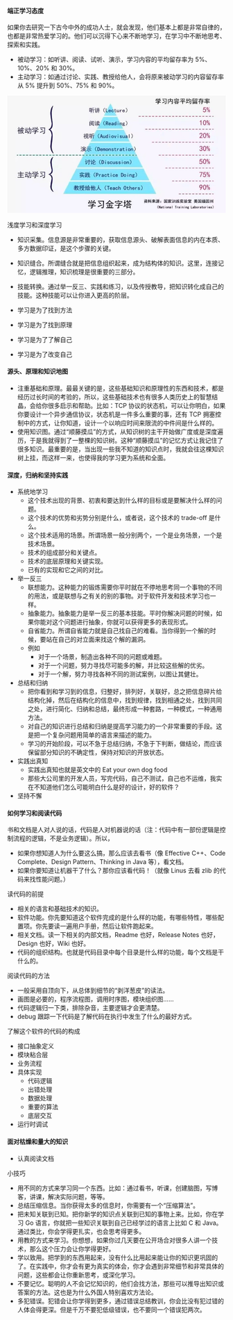 #### 端正学习态度
如果你去研究一下古今中外的成功人士，就会发现，他们基本上都是非常自律的，也都是非常热爱学习的。他们可以沉得下心来不断地学习，在学习中不断地思考、探索和实践。
- 被动学习：如听讲、阅读、试听、演示，学习内容的平均留存率为 5%、10%、20% 和 30%。
- 主动学习：如通过讨论、实践、教授给他人，会将原来被动学习的内容留存率从 5% 提升到 50%、75% 和 90%。

![image](../../images/2d75e06f-354a-4b35-a7d1-118f827afe44.jpg)

浅度学习和深度学习
- 知识采集。信息源是非常重要的，获取信息源头、破解表面信息的内在本质、多方数据印证，是这个步骤的关键。
- 知识缝合。所谓缝合就是把信息组织起来，成为结构体的知识。这里，连接记忆，逻辑推理，知识梳理是很重要的三部分。
- 技能转换。通过举一反三、实践和练习，以及传授教导，把知识转化成自己的技能。这种技能可以让你进入更高的阶层。

- 学习是为了找到方法
- 学习是为了找到原理
- 学习是为了了解自己
- 学习是为了改变自己

#### 源头、原理和知识地图
- 注重基础和原理。最最关键的是，这些基础知识和原理性的东西和技术，都是经历过长时间的考验的，所以，这些基础技术也有很多人类历史上的智慧结晶，会给你很多启示和帮助。比如：TCP 协议的状态机，可以让你明白，如果你要设计一个异步通信协议，状态机是一件多么重要的事，还有 TCP 拥塞控制中的方式，让你知道，设计一个以响应时间来限流的中件间是什么样的。
- 使用知识图。通过“顺藤摸瓜”的方式，从知识树的主干开始做广度或是深度遍历，于是我就得到了一整棵的知识树。这种“顺藤摸瓜”的记忆方式让我记住了很多知识。最重要的是，当出现一些我不知道的知识点时，我就会往这棵知识树上挂，而这样一来，也使得我的学习更为系统和全面。

#### 深度，归纳和坚持实践
- 系统地学习
  - 这个技术出现的背景、初衷和要达到什么样的目标或是要解决什么样的问题。
  - 这个技术的优势和劣势分别是什么，或者说，这个技术的 trade-off 是什么。
  - 这个技术适用的场景。所谓场景一般分别两个，一个是业务场景，一个是技术场景。
  - 技术的组成部分和关键点。
  - 技术的底层原理和关键实现。
  - 已有的实现和它之间的对比。
- 举一反三
  - 联想能力。这种能力的锻炼需要你平时就在不停地思考同一个事物的不同的用法，或是联想与之有关的别的事物。对于软件开发和技术学习也一样。
  - 抽象能力。抽象能力是举一反三的基本技能。平时你解决问题的时候，如果你能对这个问题进行抽象，你就可以获得更多的表现形式。
  - 自省能力。所谓自省能力就是自己找自己的难看。当你得到一个解的时候，要站在自己的对立面来找这个解的漏洞。
  - 例如
    - 对于一个场景，制造出各种不同的问题或难题。
    - 对于一个问题，努力寻找尽可能多的解，并比较这些解的优劣。
    - 对于一个解，努力寻找各种不同的测试案例，以图让其健壮。
- 总结和归纳
  - 把你看到和学习到的信息，归整好，排列好，关联好，总之把信息碎片给结构化掉，然后在结构化的信息中，找到规律，找到相通之处，找到共同之处，进行简化、归纳和总结，最终形成一种套路，一种模式，一种通用方法。
  - 对自己的知识进行总结和归纳是提高学习能力的一个非常重要的手段。这是把一个复杂问题用简单的语言来描述的能力。
  - 学习的开始阶段，可以不急于总结归纳，不急于下判断，做结论，而应该保留部分知识的不确定性，保持对知识的开放状态。
- 实践出真知
  - 实践出真知也就是英文中的 Eat your own dog food
  - 那些大公司里的开发人员，写完代码，自己不测试，自己也不运维，我实在不知道他们怎么可能明白什么是好的设计，好的软件？
- 坚持不懈

#### 如何学习和阅读代码
书和文档是人对人说的话，代码是人对机器说的话（注：代码中有一部份逻辑是控制流程的逻辑，不是业务逻辑）。所以，
- 如果你想知道人为什么要这么搞，那么应该去看书（像 Effective C++、Code Complete、Design Pattern、Thinking in Java 等），看文档。
- 如果你要知道让机器干了什么？那你应该看代码！（就像 Linus 去看 zlib 的代码来找性能问题。）

读代码的前提
- 相关的语言和基础技术的知识。
- 软件功能。你先要知道这个软件完成的是什么样的功能，有哪些特性，哪些配置项。你先要读一遍用户手册，然后让软件跑起来。
- 相关文档。读一下相关的内部文档，Readme 也好，Release Notes 也好，Design 也好，Wiki 也好。
- 代码的组织结构。也就是代码目录中每个目录是什么样的功能，每个文档是干什么的。

阅读代码的方法
- 一般采用自顶向下，从总体到细节的“剥洋葱皮”的读法。
- 画图是必要的，程序流程图，调用时序图，模块组织图……
- 代码逻辑归一下类，排除杂音，主要逻辑才会更清楚。
- debug 跟踪一下代码是了解代码在执行中发生了什么的最好方式。

了解这个软件的代码的构成
- 接口抽象定义
- 模块粘合层
- 业务流程
- 具体实现
  - 代码逻辑
  - 出错处理
  - 数据处理
  - 重要的算法
  - 底层交互
- 运行时调试

#### 面对枯燥和量大的知识
- 认真阅读文档

小技巧
- 用不同的方式来学习同一个东西。比如：通过看书，听课，创建脑图，写博客，讲课，解决实际问题，等等。
- 总结压缩信息。当你获得太多的信息时，你需要有一个“压缩算法”。
- 把未知关联到已知。把你新学的知识点关联到已知的事物上来。比如，你在学习 Go 语言，你就把一些知识关联到自己已经学过的语言上比如 C 和 Java。通过类比，你会学得更扎实，也会思考得更多。
- 用教的方式来学习。你想想，如果你过几天要在公开场合对很多人讲一个技术，那么这个压力会让你学得更好。
- 学以致用。把学到的东西用起来，没有什么比用起来能让你的知识更巩固的了。在实践中，你才会有更为真实的体会，你才会遇到非常细节和非常具体的问题，这些都会让你重新思考，或深化学习。
- 不要记忆。聪明的人不会记忆知识的，他们会找方法，那些可以推导出知识或答案的方法。这也是为什么外国人特别喜欢方法论。
- 多犯错误。犯错会让你学得到更多，通过错误总结教训，你会比没有犯过错的人体会得更深。但是千万不要犯低级错误，也不要同一个错误犯两次。
